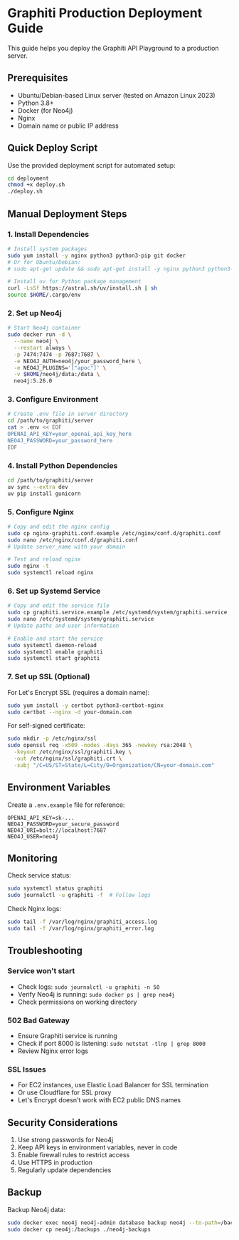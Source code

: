 # Graphiti Production Deployment Guide

This guide helps you deploy the Graphiti API Playground to a production server.

## Prerequisites

- Ubuntu/Debian-based Linux server (tested on Amazon Linux 2023)
- Python 3.8+
- Docker (for Neo4j)
- Nginx
- Domain name or public IP address

## Quick Deploy Script

Use the provided deployment script for automated setup:

```bash
cd deployment
chmod +x deploy.sh
./deploy.sh
```

## Manual Deployment Steps

### 1. Install Dependencies

```bash
# Install system packages
sudo yum install -y nginx python3 python3-pip git docker
# Or for Ubuntu/Debian:
# sudo apt-get update && sudo apt-get install -y nginx python3 python3-pip git docker.io

# Install uv for Python package management
curl -LsSf https://astral.sh/uv/install.sh | sh
source $HOME/.cargo/env
```

### 2. Set up Neo4j

```bash
# Start Neo4j container
sudo docker run -d \
  --name neo4j \
  --restart always \
  -p 7474:7474 -p 7687:7687 \
  -e NEO4J_AUTH=neo4j/your_password_here \
  -e NEO4J_PLUGINS='["apoc"]' \
  -v $HOME/neo4j/data:/data \
  neo4j:5.26.0
```

### 3. Configure Environment

```bash
# Create .env file in server directory
cd /path/to/graphiti/server
cat > .env << EOF
OPENAI_API_KEY=your_openai_api_key_here
NEO4J_PASSWORD=your_password_here
EOF
```

### 4. Install Python Dependencies

```bash
cd /path/to/graphiti/server
uv sync --extra dev
uv pip install gunicorn
```

### 5. Configure Nginx

```bash
# Copy and edit the nginx config
sudo cp nginx-graphiti.conf.example /etc/nginx/conf.d/graphiti.conf
sudo nano /etc/nginx/conf.d/graphiti.conf
# Update server_name with your domain

# Test and reload nginx
sudo nginx -t
sudo systemctl reload nginx
```

### 6. Set up Systemd Service

```bash
# Copy and edit the service file
sudo cp graphiti.service.example /etc/systemd/system/graphiti.service
sudo nano /etc/systemd/system/graphiti.service
# Update paths and user information

# Enable and start the service
sudo systemctl daemon-reload
sudo systemctl enable graphiti
sudo systemctl start graphiti
```

### 7. Set up SSL (Optional)

For Let's Encrypt SSL (requires a domain name):
```bash
sudo yum install -y certbot python3-certbot-nginx
sudo certbot --nginx -d your-domain.com
```

For self-signed certificate:
```bash
sudo mkdir -p /etc/nginx/ssl
sudo openssl req -x509 -nodes -days 365 -newkey rsa:2048 \
  -keyout /etc/nginx/ssl/graphiti.key \
  -out /etc/nginx/ssl/graphiti.crt \
  -subj "/C=US/ST=State/L=City/O=Organization/CN=your-domain.com"
```

## Environment Variables

Create a `.env.example` file for reference:
```
OPENAI_API_KEY=sk-...
NEO4J_PASSWORD=your_secure_password
NEO4J_URI=bolt://localhost:7687
NEO4J_USER=neo4j
```

## Monitoring

Check service status:
```bash
sudo systemctl status graphiti
sudo journalctl -u graphiti -f  # Follow logs
```

Check Nginx logs:
```bash
sudo tail -f /var/log/nginx/graphiti_access.log
sudo tail -f /var/log/nginx/graphiti_error.log
```

## Troubleshooting

### Service won't start
- Check logs: `sudo journalctl -u graphiti -n 50`
- Verify Neo4j is running: `sudo docker ps | grep neo4j`
- Check permissions on working directory

### 502 Bad Gateway
- Ensure Graphiti service is running
- Check if port 8000 is listening: `sudo netstat -tlnp | grep 8000`
- Review Nginx error logs

### SSL Issues
- For EC2 instances, use Elastic Load Balancer for SSL termination
- Or use Cloudflare for SSL proxy
- Let's Encrypt doesn't work with EC2 public DNS names

## Security Considerations

1. Use strong passwords for Neo4j
2. Keep API keys in environment variables, never in code
3. Enable firewall rules to restrict access
4. Use HTTPS in production
5. Regularly update dependencies

## Backup

Backup Neo4j data:
```bash
sudo docker exec neo4j neo4j-admin database backup neo4j --to-path=/backups
sudo docker cp neo4j:/backups ./neo4j-backups
```